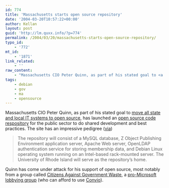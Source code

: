 ```yaml
---
id: 774
title: 'Massachusetts starts open source repository'
date: '2004-03-20T10:57:22+00:00'
author: Kellan
layout: post
guid: 'http://lm.quxx.info/?p=774'
permalink: /2004/03/20/massachusetts-starts-open-source-repository/
typo_id:
    - '772'
mt_id:
    - '1871'
link_related:
    - ''
raw_content:
    - "Massachusetts CIO Peter Quinn, as part of his stated goal to <a href=\\\"http://www.govtech.net/magazine/story.print.php?id=87471\\\">move all state and local IT systems to open source</a>, has launched an <a href=\\\"http://story.news.yahoo.com/news?tmpl=story&cid=74&e=4&u=/cmp/20040319/tc_cmp/18400894\\\">open source code respository</a> for the public sector to do shared development and best practices.  The site has an impressive pedigree (<a href=\\\"http://www.dehora.net/journal/\\\">via</a>)\n<blockquote>The repository will consist of a MySQL database, Z Object Publishing Environment application server, Apache Web server, OpenLDAP authentication service for storing membership data, and Debian Linux operating system running on an Intel-based rack-mounted server. The University of Rhode Island will serve as the repository\\'s home.\n</blockquote>\n\nQuinn has come under attack for his support of open source, most notably from a group called <a href=\\\"http://www.cagw.org/\\\">Citizens Against Government Waste</a>, a <a href=\\\"http://lwn.net/Articles/54136/\\\">pro-Microsoft lobbying group</a> (who can afford to use <a href=\\\"http://convio.com\\\">Convio</a>)."
tags:
    - debian
    - gov
    - ma
    - opensource
---
```


Massachusetts CIO Peter Quinn, as part of his stated goal to [move all state and local IT systems to open source](http://www.govtech.net/magazine/story.print.php?id=87471), has launched an [open source code respository](http://story.news.yahoo.com/news?tmpl=story&cid=74&e=4&u=/cmp/20040319/tc_cmp/18400894) for the public sector to do shared development and best practices. The site has an impressive pedigree ([via](http://www.dehora.net/journal/))

> The repository will consist of a MySQL database, Z Object Publishing Environment application server, Apache Web server, OpenLDAP authentication service for storing membership data, and Debian Linux operating system running on an Intel-based rack-mounted server. The University of Rhode Island will serve as the repository’s home.

Quinn has come under attack for his support of open source, most notably from a group called [Citizens Against Government Waste](http://www.cagw.org/), a [pro-Microsoft lobbying group](http://lwn.net/Articles/54136/) (who can afford to use [Convio](http://convio.com)).
